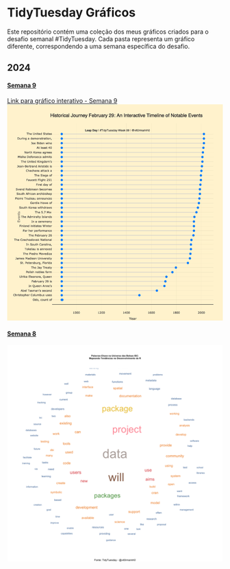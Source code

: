 # TidyTuesday Gráficos

Este repositório contém uma coleção dos meus gráficos criados para o desafio semanal #TidyTuesday. Cada pasta representa um gráfico diferente, correspondendo a uma semana específica do desafio.

## 2024

#### [Semana 9](semana_9/)
[Link para gráfico interativo - Semana 9](https://vitor-marinho-fjp.github.io/tidy_tuesday/semana_9/)
![Semana_9 - Gráfico](semana_9/tidytuesday_week_09.png)


#### [Semana 8](week_8/)
![Semana_8 - Gráfico](week8/text_mining.png)

<!-- Repita o formato acima para outras semanas e outros gráficos -->

